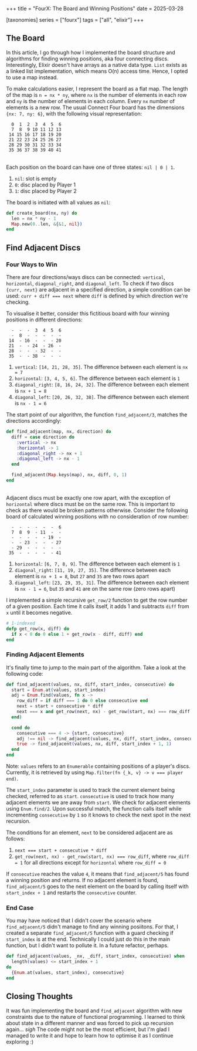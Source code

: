 +++
title = "FourX: The Board and Winning Positions"
date = 2025-03-28

[taxonomies]
series = ["fourx"]
tags = ["all", "elixir"]
+++

## The Board
In this article, I go through how I implemented the board structure and algorithms for finding winning positions, aka four connecting discs.
Interestingly, Elixir doesn't have arrays as a native data type. `List` exists as a linked list implementation, which means O(n) access time.
Hence, I opted to use a map instead.

To make calculations easier, I represent the board as a flat map.
The length of the map is `n = nx * ny`, where `nx` is the number of elements in each row and `ny` is the number of elements in each column.
Every `nx` number of elements is a new row.
The usual Connect Four board has the dimensions `{nx: 7, ny: 6}`, with the following visual representation:
```
  0  1  2  3  4  5  6
  7  8  9 10 11 12 13
 14 15 16 17 18 19 20
 21 22 23 24 25 26 27
 28 29 30 31 32 33 34
 35 36 37 38 39 40 41
 ```
\
Each position on the board can have one of three states: `nil | 0 | 1`.
1. `nil`: slot is empty
2. `0`: disc placed by Player 1
3. `1`: disc placed by Player 2

The board is initiated with all values as `nil`:
```elixir
def create_board(nx, ny) do
  len = nx * ny - 1
  Map.new(0..len, &{&1, nil})
end
```

## Find Adjacent Discs
### Four Ways to Win
There are four directions/ways discs can be connected: `vertical`, `horizontal`, `diagonal_right`, and `diagonal_left`.
To check if two discs `{curr, next}` are adjacent in a specified direction, a simple condition can be used: `curr + diff === next` where `diff` is defined by which direction we're checking.

To visualise it better, consider this fictitious board with four winning positions in different directions:
```
  -  -  -  3  4  5  6
  -  8  -  -  -  -  -
 14  - 16  -  -  - 20 
 21  -  - 24  - 26  -
 28  -  -  - 32  -  -
 35  -  - 38  -  -  -
 ```

 1. `vertical`: `[14, 21, 28, 35]`. The difference between each element is `nx = 7`
 2. `horizontal`: `[3, 4, 5, 6]`. The difference between each element is `1`
 3. `diagonal_right`: `[8, 16, 24, 32]`. The difference between each element is `nx + 1 = 8`
 4. `diagonal_left`: `[20, 26, 32, 38]`. The difference between each element is `nx - 1 = 6`

The start point of our algorithm, the function `find_adjacent/3`, matches the directions accordingly:
```elixir
def find_adjacent(map, nx, direction) do
  diff = case direction do
    :vertical -> nx
    :horizontal -> 1
    :diagonal_right -> nx + 1
    :diagonal_left -> nx - 1
  end

  find_adjacent(Map.keys(map), nx, diff, 0, 1)
end
```
\
Adjacent discs must be exactly one row apart, with the exception of `horizontal` where discs must be on the same row.
This is important to check as there would be broken patterns otherwise.
Consider the following board of calculated winning positions with no consideration of row number:
```
  -  -  -  -  -  -  6
  7  8  9  - 11  -  -
  -  -  -  -  - 19  - 
  -  - 23  -  -  - 27
  - 29  -  -  -  -  -
 35  -  -  -  -  - 41
 ```
 1. `horizontal`: `[6, 7, 8, 9]`. The difference between each element is `1`
 2. `diagonal_right`: `[11, 19, 27, 35]`. The difference between each element is `nx + 1 = 8`, but `27` and `35` are two rows apart
 3. `diagonal_left`: `[23, 29, 35, 31]`. The difference between each element is `nx - 1 = 6`, but `35` and `41` are on the same row (zero rows apart)

I implemented a simple recursive `get_row/2` function to get the row number of a given position.
Each time it calls itself, it adds 1 and subtracts `diff` from `x` until it becomes negative.
```elixir
# 1-indexed
defp get_row(x, diff) do
  if x < 0 do 0 else 1 + get_row(x - diff, diff) end
end
```

### Finding Adjacent Elements
It's finally time to jump to the main part of the algorithm.
Take a look at the following code:
```elixir
def find_adjacent(values, nx, diff, start_index, consecutive) do
  start = Enum.at(values, start_index)
  adj = Enum.find(values, fn x ->
    row_diff = if diff === 1 do 0 else consecutive end
    next = start + consecutive * diff
    next === x and get_row(next, nx) - get_row(start, nx) === row_diff
  end)

  cond do
    consecutive === 4 -> {start, consecutive}
    adj !== nil -> find_adjacent(values, nx, diff, start_index, consecutive + 1)
    true -> find_adjacent(values, nx, diff, start_index + 1, 1)
  end
end
```

Note: `values` refers to an `Enumerable` containing positions of a player's discs.
Currently, it is retrieved by using `Map.filter(fn {_k, v} -> v === player end)`.

The `start_index` parameter is used to track the current element being checked, referred to as `start`.
`consecutive` is used to track how many adjacent elements we are away from `start`.
We check for adjacent elements using `Enum.find/2`.
Upon successful match, the function calls itself while incrementing `consecutive` by `1` so it knows to check the next spot in the next recursion.

The conditions for an element, `next` to be considered adjacent are as follows:
1. `next === start + consecutive * diff`
2. `get_row(next, nx) - get_row(start, nx) === row_diff`, where `row_diff = 1` for all directions except for `horizontal` where `row_diff = 0`

If `consecutive` reaches the value `4`, it means that `find_adjacent/5` has found a winning position and returns.
If no adjacent element is found, `find_adjacent/5` goes to the next element on the board by calling itself with `start_index + 1` and restarts the `consecutive` counter.

### End Case
You may have noticed that I didn't cover the scenario where `find_adjacent/5` didn't manage to find any winning posiitons.
For that, I created a separate `find_adjacent/5` function with a guard checking if `start_index` is at the end.
Technically I could just do this in the main function, but I didn't want to pollute it.
In a future refactor, perhaps.
 
```elixir
def find_adjacent(values, _nx, _diff, start_index, consecutive) when
  length(values) <= start_index + 1
do
  {Enum.at(values, start_index), consecutive}
end
```

## Closing Thoughts
It was fun implementing the board and `find_adjacent` algorithm with new constraints due to the nature of functional programming.
I learned to think about state in a different manner and was forced to pick up recursion again... *sigh*
The code might not be the most efficient, but I'm glad I managed to write it and hope to learn how to optimise it as I continue exploring :)

